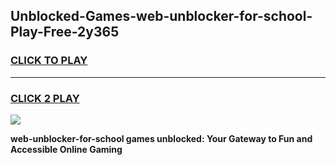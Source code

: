 
## Unblocked-Games-web-unblocker-for-school-Play-Free-2y365
<h3>
<a href="https://premium76.site?title=web-unblocker-for-school&ref=20M">CLICK TO PLAY</a></h3>
<hr>

<h3>
<a href="https://premium76.site?title=web-unblocker-for-school&ref=20M">CLICK 2 PLAY</a>
  
</h3>

<a href="https://premium76.site?title=web-unblocker-for-school&ref=19M"><img src="https://clearcache.store/games.png"></a>


**web-unblocker-for-school games unblocked: Your Gateway to Fun and Accessible Online Gaming**
